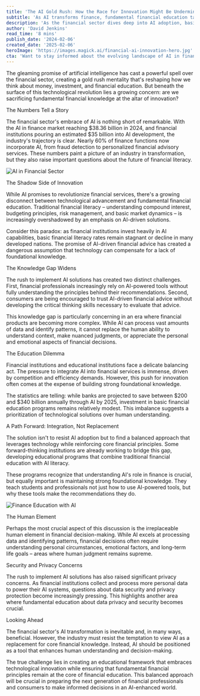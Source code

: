 ```yaml
---
title: 'The AI Gold Rush: How the Race for Innovation Might Be Undermining Financial Literacy'
subtitle: 'As AI transforms finance, fundamental financial education takes a backseat'
description: 'As the financial sector dives deep into AI adoption, basic financial literacy is being overshadowed, raising concerns about a widening knowledge gap. In this article, David Jenkins explores the implications of an innovation-driven approach and suggests paths to integrate AI while maintaining core financial education.'
author: 'David Jenkins'
read_time: '8 mins'
publish_date: '2024-02-06'
created_date: '2025-02-06'
heroImage: 'https://images.magick.ai/financial-ai-innovation-hero.jpg'
cta: 'Want to stay informed about the evolving landscape of AI in finance? Follow us on LinkedIn for expert insights and analysis on balancing innovation with financial fundamentals.'
---
```


The gleaming promise of artificial intelligence has cast a powerful spell over the financial sector, creating a gold rush mentality that's reshaping how we think about money, investment, and financial education. But beneath the surface of this technological revolution lies a growing concern: are we sacrificing fundamental financial knowledge at the altar of innovation?

The Numbers Tell a Story

The financial sector's embrace of AI is nothing short of remarkable. With the AI in finance market reaching $38.36 billion in 2024, and financial institutions pouring an estimated $35 billion into AI development, the industry's trajectory is clear. Nearly 60% of finance functions now incorporate AI, from fraud detection to personalized financial advisory services. These numbers paint a picture of an industry in transformation, but they also raise important questions about the future of financial literacy.

![AI in Financial Sector](https://i.magick.ai/PIXE/1738849249852_magick_img.webp)

The Shadow Side of Innovation

While AI promises to revolutionize financial services, there's a growing disconnect between technological advancement and fundamental financial education. Traditional financial literacy – understanding compound interest, budgeting principles, risk management, and basic market dynamics – is increasingly overshadowed by an emphasis on AI-driven solutions.

Consider this paradox: as financial institutions invest heavily in AI capabilities, basic financial literacy rates remain stagnant or decline in many developed nations. The promise of AI-driven financial advice has created a dangerous assumption that technology can compensate for a lack of foundational knowledge.

The Knowledge Gap Widens

The rush to implement AI solutions has created two distinct challenges. First, financial professionals increasingly rely on AI-powered tools without fully understanding the principles behind their recommendations. Second, consumers are being encouraged to trust AI-driven financial advice without developing the critical thinking skills necessary to evaluate that advice.

This knowledge gap is particularly concerning in an era where financial products are becoming more complex. While AI can process vast amounts of data and identify patterns, it cannot replace the human ability to understand context, make nuanced judgments, or appreciate the personal and emotional aspects of financial decisions.

The Education Dilemma

Financial institutions and educational institutions face a delicate balancing act. The pressure to integrate AI into financial services is immense, driven by competition and efficiency demands. However, this push for innovation often comes at the expense of building strong foundational knowledge.

The statistics are telling: while banks are projected to save between $200 and $340 billion annually through AI by 2025, investment in basic financial education programs remains relatively modest. This imbalance suggests a prioritization of technological solutions over human understanding.

A Path Forward: Integration, Not Replacement

The solution isn't to resist AI adoption but to find a balanced approach that leverages technology while reinforcing core financial principles. Some forward-thinking institutions are already working to bridge this gap, developing educational programs that combine traditional financial education with AI literacy.

These programs recognize that understanding AI's role in finance is crucial, but equally important is maintaining strong foundational knowledge. They teach students and professionals not just how to use AI-powered tools, but why these tools make the recommendations they do.

![Finance Education with AI](https://i.magick.ai/PIXE/1738849249855_magick_img.webp)

The Human Element

Perhaps the most crucial aspect of this discussion is the irreplaceable human element in financial decision-making. While AI excels at processing data and identifying patterns, financial decisions often require understanding personal circumstances, emotional factors, and long-term life goals – areas where human judgment remains supreme.

Security and Privacy Concerns

The rush to implement AI solutions has also raised significant privacy concerns. As financial institutions collect and process more personal data to power their AI systems, questions about data security and privacy protection become increasingly pressing. This highlights another area where fundamental education about data privacy and security becomes crucial.

Looking Ahead

The financial sector's AI transformation is inevitable and, in many ways, beneficial. However, the industry must resist the temptation to view AI as a replacement for core financial knowledge. Instead, AI should be positioned as a tool that enhances human understanding and decision-making.

The true challenge lies in creating an educational framework that embraces technological innovation while ensuring that fundamental financial principles remain at the core of financial education. This balanced approach will be crucial in preparing the next generation of financial professionals and consumers to make informed decisions in an AI-enhanced world.